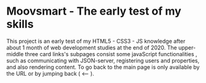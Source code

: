 # Moovsmart - The early test of my skills
This project is an early test of my HTML5 - CSS3 - JS knowledge after about 1 month of web development studies at the end of 2020. The upper-middle three card links's subpages consist some javaScript functionalities , such as communicating with JSON-server, registering users and properties, and also rendering content. To go back to the main page is only available by the URL or by jumping back ( <-- ).
